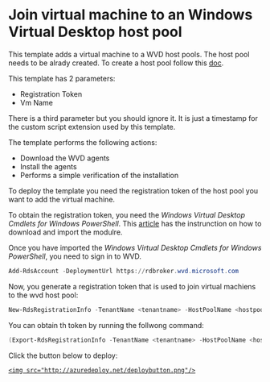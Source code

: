 # Join virtual machine to an Windows Virtual Desktop host pool

This template adds a virtual machine to a WVD host pools. The host pool needs to be alrady created.
To create a host pool follow this [doc](https://docs.microsoft.com/en-us/azure/virtual-desktop/create-host-pools-powershell).

This template has 2 parameters:

- Registration Token
- Vm Name

There is a third parameter but you should ignore it. It is just a timestamp for the custom script extension used by this template.

The template performs the following actions:
- Download the WVD agents
- Install the agents
- Performs a simple verification of the installation
 
To deploy the template you need the registration token of the host pool you want to add the virtual machine.

To obtain the registration token, you need the *Windows Virtual Desktop Cmdlets for Windows PowerShell*.
This [article](https://docs.microsoft.com/en-us/powershell/windows-virtual-desktop/overview) has the instrunction on how to download and import the modulre.

Once you have imported the *Windows Virtual Desktop Cmdlets for Windows PowerShell*, you need to sign in to WVD.

```powershell
Add-RdsAccount -DeploymentUrl https://rdbroker.wvd.microsoft.com
```

Now, you generate a registration token that is used to join virtual machiens to the wvd host pool:
```powershell
New-RdsRegistrationInfo -TenantName <tenantname> -HostPoolName <hostpoolname> -ExpirationHours <number of hours>
```

You can obtain th token by running the follwong command:
```powershell
(Export-RdsRegistrationInfo -TenantName <tenantname> -HostPoolName <hostpoolname>).Token
```




Click the button below to deploy:

<a href="https://portal.azure.com/#create/Microsoft.Template/uri/https:%2F%2Fraw.githubusercontent.com%2Fmadsamuel%2Fwvd%2Fmaster%2Fwin%207%20agent%20deployment%2Fazuredeploy.json" target="_blank">

    <img src="http://azuredeploy.net/deploybutton.png"/>
</a>
